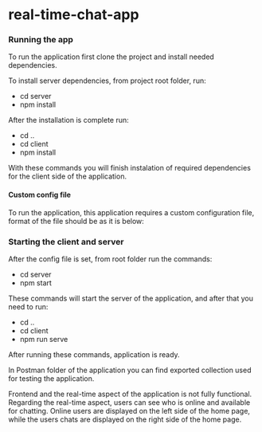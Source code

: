 # real-time-chat-app
### Running the app
To run the application first clone the project and install needed dependencies.

To install server dependencies, from project root folder, run:
- cd server
- npm install

After the installation is complete run:
- cd ..
- cd client
- npm install

With these commands you will finish instalation of required dependencies for the client side of the application.

#### Custom config file
To run the application, this application requires a custom configuration file, format of the file should be as it is below:


### Starting the client and server
After the config file is set, from root folder run the commands:
- cd server
- npm start

These commands will start the server of the application, and after that you need to run:

- cd ..
- cd client
- npm run serve

After running these commands, application is ready. 

In Postman folder of the application you can find exported collection used for testing the application.

Frontend and the real-time aspect of the application is not fully functional. Regarding the real-time aspect, users can see who is online and available for chatting. Online users are displayed on the left side of the home page, while the users chats are displayed on the right side of the home page.